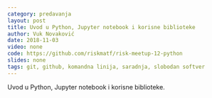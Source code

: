 ```yaml
---
category: predavanja
layout: post
title: Uvod u Python, Jupyter notebook i korisne biblioteke
author: Vuk Novaković
date: 2018-11-03
video: none
code: https://github.com/riskmatf/risk-meetup-12-python
slides: none
tags: git, github, komandna linija, saradnja, slobodan softver
---
```

Uvod u Python, Jupyter notebook i korisne biblioteke.
